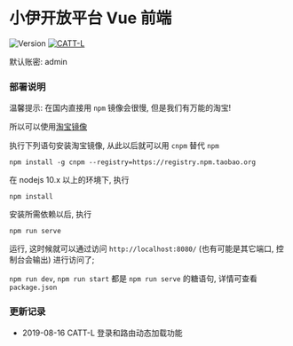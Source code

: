 # 小伊开放平台 Vue 前端

![Version](https://img.shields.io/badge/Version-v1.0-f61b73)
[![CATT-L](https://img.shields.io/static/v1?label=Powered%20by&message=CATT-L&color=f61b73)](https://github.com/CATT-L)



默认账密: admin



### 部署说明

温馨提示: 在国内直接用 `npm` 镜像会很慢, 但是我们有万能的淘宝!

所以可以使用[淘宝镜像](https://npm.taobao.org/)


执行下列语句安装淘宝镜像, 从此以后就可以用 `cnpm` 替代 `npm`
```shell
npm install -g cnpm --registry=https://registry.npm.taobao.org
```

在 nodejs 10.x 以上的环境下, 执行

```shell
npm install
```

安装所需依赖以后, 执行

```shell
npm run serve
```

运行, 这时候就可以通过访问 `http://localhost:8080/` (也有可能是其它端口, 控制台会输出) 进行访问了;  

`npm run dev`, `npm run start` 都是 `npm run serve` 的糖语句, 详情可查看 `package.json`



### 更新记录

* 2019-08-16 CATT-L 登录和路由动态加载功能
